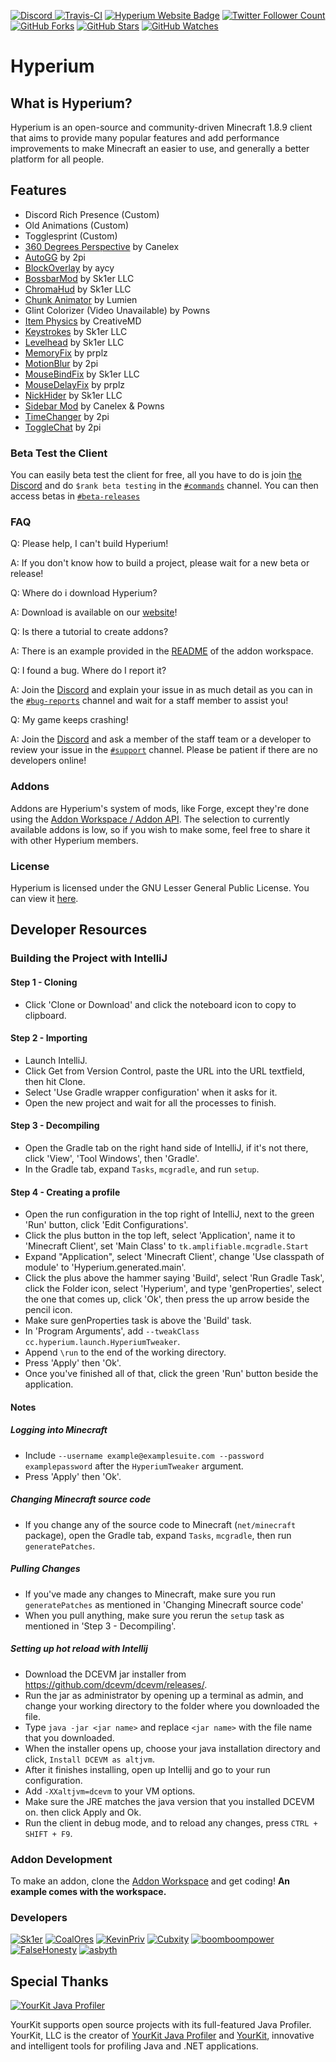[ ![Discord](https://canary.discordapp.com/api/guilds/411619823445999637/widget.png) ](https://discord.gg/sk1er)
[ ![Travis-CI](https://travis-ci.org/HyperiumClient/Hyperium.svg?branch=master)](https://travis-ci.org/HyperiumClient/Hyperium)
[ ![Hyperium Website Badge](https://img.shields.io/badge/visit%20our-website-red.svg)](https://hyperium.cc)
[ ![Twitter Follower Count](https://img.shields.io/twitter/follow/HyperiumClient.svg?label=Follow&style=social)](https://twitter.com/HyperiumClient)
[ ![GitHub Forks](https://img.shields.io/github/forks/HyperiumClient/Hyperium.svg?style=social&label=Fork&maxAge=2592000)](https://github.com/HyperiumClient/Hyperium/network)
[ ![GitHub Stars](https://img.shields.io/github/stars/HyperiumClient/Hyperium.svg?style=social&label=Star&maxAge=2592000)](https://github.com/HyperiumClient/Hyperium/stargazers)
[ ![GitHub Watches](https://img.shields.io/github/watchers/HyperiumClient/Hyperium.svg?style=social&label=Watch&maxAge=2592000)](https://github.com/HyperiumClient/Hyperium/watchers)  

# Hyperium #  

## What is Hyperium? ##
Hyperium is an open-source and community-driven Minecraft 1.8.9 client that aims to provide many popular features and add performance improvements to make Minecraft an easier to use, and generally a better platform for all people.

## Features ##
- Discord Rich Presence (Custom)
- Old Animations (Custom)
- Togglesprint (Custom)
- [360 Degrees Perspective](https://www.youtube.com/watch?v=7FdMMpzNdUk) by Canelex
- [AutoGG](https://2pi.pw/mods/autogg) by 2pi
- [BlockOverlay](https://aycy.github.io/) by aycy
- [BossbarMod](https://www.youtube.com/watch?v=tigBu2OyZ4I) by Sk1er LLC
- [ChromaHud](https://sk1er.club/mods/tayber50k) by Sk1er LLC
- [Chunk Animator](https://www.curseforge.com/minecraft/mc-mods/chunk-animator) by Lumien
- Glint Colorizer (Video Unavailable) by Powns
- [Item Physics](https://www.curseforge.com/minecraft/mc-mods/itemphysic) by CreativeMD
- [Keystrokes](https://sk1er.club/mods/keystrokesmod) by Sk1er LLC
- [Levelhead](https://sk1er.club/mods/level_head) by Sk1er LLC
- [MemoryFix](https://prplz.io/memoryfix/) by prplz
- [MotionBlur](https://2pi.pw/mods/motionblur) by 2pi
- [MouseBindFix](https://sk1er.club/mods/mousebindfix) by Sk1er LLC
- [MouseDelayFix](https://prplz.io/mousedelayfix/) by prplz
- [NickHider](https://sk1er.club/mods/nick_hider) by Sk1er LLC
- [Sidebar Mod](https://www.youtube.com/watch?v=cn9VvT43yRs) by Canelex & Powns
- [TimeChanger](https://2pi.pw/mods/timechanger) by 2pi
- [ToggleChat](https://2pi.pw/mods/togglechat) by 2pi

### Beta Test the Client ###  
You can easily beta test the client for free, all you have to do is join [the Discord](https://discord.gg/sk1er) and do `$rank beta testing` in the [`#commands`](https://discordapp.com/channels/411619823445999637/411620555960352787) channel. You can then access betas in [`#beta-releases`](https://discordapp.com/channels/411619823445999637/595634170336641045)

### FAQ ###  
Q: Please help, I can't build Hyperium!

A: If you don't know how to build a project, please wait for a new beta or release! 

Q: Where do i download Hyperium?

A: Download is available on our [website](https://hyperium.cc/downloads)!

Q: Is there a tutorial to create addons?

A: There is an example provided in the [README](https://github.com/HyperiumClient/Addon-Workspace/blob/master/README.md) of the addon workspace.

Q: I found a bug. Where do I report it?

A: Join the [Discord](https://discord.gg/sk1er) and explain your issue in as much detail as you can in the [`#bug-reports`](https://discordapp.com/channels/411619823445999637/429311217862180867) channel and wait for a staff member to assist you!

Q: My game keeps crashing!

A: Join the [Discord](https://discord.gg/sk1er) and ask a member of the staff team or a developer to review your issue in the [`#support`](https://discordapp.com/channels/411619823445999637/412310617442091008) channel. Please be patient if there are no developers online!

### Addons ###
Addons are Hyperium's system of mods, like Forge, except they're done using the [Addon Workspace / Addon API](https://github.com/HyperiumClient/Addon-Workspace/). The selection to currently available addons is low, so if you wish to make some, feel free to share it with other Hyperium members.

### License ###  
Hyperium is licensed under the GNU Lesser General Public License. You can view it [here](./LICENSE).

## Developer Resources ##
	
### Building the Project with IntelliJ ###

#### Step 1 - Cloning
- Click 'Clone or Download' and click the noteboard icon to copy to clipboard.

#### Step 2 - Importing
- Launch IntelliJ.
- Click Get from Version Control, paste the URL into the URL textfield, then hit Clone.
- Select 'Use Gradle wrapper configuration' when it asks for it.
- Open the new project and wait for all the processes to finish.

#### Step 3 - Decompiling
- Open the Gradle tab on the right hand side of IntelliJ, if it's not there, click 'View', 'Tool Windows', then 'Gradle'.
- In the Gradle tab, expand `Tasks`, `mcgradle`, and run `setup`.

#### Step 4 - Creating a profile
- Open the run configuration in the top right of IntelliJ, next to the green 'Run' button, click 'Edit Configurations'.
- Click the plus button in the top left, select 'Application', name it to 'Minecraft Client', set 'Main Class' to `tk.amplifiable.mcgradle.Start`
- Expand "Application", select 'Minecraft Client', change 'Use classpath of module' to 'Hyperium.generated.main'.
- Click the plus above the hammer saying 'Build', select 'Run Gradle Task', click the Folder icon, select 'Hyperium',
and type 'genProperties', select the one that comes up, click 'Ok', then press the up arrow beside the pencil icon.
- Make sure genProperties task is above the 'Build' task.
- In 'Program Arguments', add `--tweakClass cc.hyperium.launch.HyperiumTweaker`.
- Append `\run` to the end of the working directory.
- Press 'Apply' then 'Ok'.
- Once you've finished all of that, click the green 'Run' button beside the application.

#### Notes
##### Logging into Minecraft
- Include `--username example@examplesuite.com --password examplepassword` after the `HyperiumTweaker` argument.
- Press 'Apply' then 'Ok'.

##### Changing Minecraft source code
- If you change any of the source code to Minecraft (`net/minecraft` package), open the Gradle tab, expand `Tasks`, `mcgradle`, then run `generatePatches`.

##### Pulling Changes
- If you've made any changes to Minecraft, make sure you run `generatePatches` as mentioned in 'Changing Minecraft source code'
- When you pull anything, make sure you rerun the `setup` task as mentioned in 'Step 3 - Decompiling'.

##### Setting up hot reload with Intellij
- Download the DCEVM jar installer from https://github.com/dcevm/dcevm/releases/.
- Run the jar as administrator by opening up a terminal as admin, and change your working directory to the folder where you downloaded the file.
- Type `java -jar <jar name>` and replace `<jar name>` with the file name that you downloaded.
- When the installer opens up, choose your java installation directory and click, `Install DCEVM as altjvm`.
- After it finishes installing, open up Intellij and go to your run configuration.
- Add `-XXaltjvm=dcevm` to your VM options.
- Make sure the JRE matches the java version that you installed DCEVM on. then click Apply and Ok.
- Run the client in debug mode, and to reload any changes, press `CTRL + SHIFT + F9`.

### Addon Development ###
To make an addon, clone the [Addon Workspace](https://github.com/HyperiumClient/Addon-Workspace) and get coding!
**An example comes with the workspace.**

### Developers ###
[![Sk1er](https://avatars1.githubusercontent.com/u/18709703?s=128&v=4)](https://github.com/Sk1er)
[![CoalOres](https://avatars0.githubusercontent.com/u/12765568?s=128&v=4)](https://github.com/CoalCoding)
[![KevinPriv](https://avatars3.githubusercontent.com/u/31252471?s=128&v=4)](https://github.com/KevinPriv)
[![Cubxity](https://avatars1.githubusercontent.com/u/27609129?s=128&v=4)](https://github.com/Cubxity)
[![boomboompower](https://avatars1.githubusercontent.com/u/12974350?s=128&v=4)](https://github.com/boomboompower)
[![FalseHonesty](https://avatars2.githubusercontent.com/u/20765494?s=128&v=4)](https://github.com/FalseHonesty)
[![asbyth](https://avatars1.githubusercontent.com/u/36578995?s=128&v=4)](https://github.com/asbyth)

## Special Thanks ##
[![YourKit Java Profiler](https://www.yourkit.com/images/yklogo.png)](https://www.yourkit.com/java/profiler/)

YourKit supports open source projects with its full-featured Java Profiler.
YourKit, LLC is the creator of [YourKit Java Profiler](https://www.yourkit.com/java/profiler/)
and [YourKit](https://www.yourkit.com/.net/profiler/), innovative and intelligent tools for profiling Java and .NET applications.
